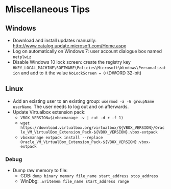 # Miscellaneous Tips

## Windows

* Download and install updates manually: http://www.catalog.update.microsoft.com/Home.aspx
* Log on automatically on Windows 7: user account dialogue box named ```netplwiz```
* Disable Windows 10 lock screen: create the registry key ```HKEY_LOCAL_MACHINE\SOFTWARE\Policies\Microsoft\Windows\Personalization``` and add to it the value ```NoLockScreen = 0``` (DWORD 32-bit)

## Linux

* Add an existing user to an existing group: ```usermod -a -G groupName userName```. The user needs to log out and on afterwards.
* Update Virtualbox extension pack:
	* ```VBOX_VERSION=$(vboxmanage -v | cut -d r -f 1)```
	* ```wget https://download.virtualbox.org/virtualbox/${VBOX_VERSION}/Oracle_VM_VirtualBox_Extension_Pack-${VBOX_VERSION}.vbox-extpack```
	* ```vboxmanage extpack install --replace Oracle_VM_VirtualBox_Extension_Pack-${VBOX_VERSION}.vbox-extpack```

### Debug

* Dump raw memory to file: 
	* GDB: ```dump binary memory file_name start_address stop_address```
	* WinDbg: ```.writemem file_name start_address range```
